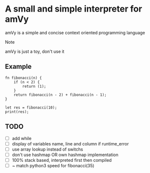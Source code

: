 # A small and simple interpreter for amVy

amVy is a simple and concise context oriented programming language

> [!NOTE]
> amVy is just a toy, don't use it


## Example

```vY
fn fibonacci(n) {
	if (n < 2) {
		return (1);
	}
	return fibonacci(n - 2) + fibonacci(n - 1);
}

let res = fibonacci(10);
print(res);
```

## TODO

- [ ] add while
- [ ] display of variables name, line and column if runtime_error
- [ ] use array lookup instead of switchs
- [ ] don't use hashmap OR own hashmap implementation
- [ ] 100% stack based, interpreted first then compiled
- [ ] ~ match python3 speed for fibonacci(35)
